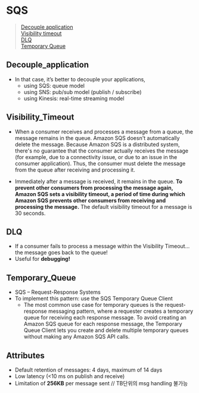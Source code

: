 # SQS
> [Decouple application](#Decouple_application)  
> [Visibility timeout](#Visibility_Timeout)  
> [DLQ](#DLQ)  
> [Temporary Queue](#Temporary_Queue)

## Decouple_application
- In that case, it’s better to decouple your applications,
    - using SQS: queue model
    - using SNS: pub/sub model (publish / subscribe)
    - using Kinesis: real-time streaming model

## Visibility_Timeout
- When a consumer receives and processes a message from a queue, the message remains in the queue. Amazon SQS doesn't automatically delete the message. Because Amazon SQS is a distributed system, there's no guarantee that the consumer actually receives the message (for example, due to a connectivity issue, or due to an issue in the consumer application). Thus, the consumer must delete the message from the queue after receiving and processing it.

- Immediately after a message is received, it remains in the queue. **To prevent other consumers from processing the message again, Amazon SQS sets a visibility timeout, a period of time during which Amazon SQS prevents other consumers from receiving and processing the message.** The default visibility timeout for a message is 30 seconds. 

## DLQ
- If a consumer fails to process a message within the Visibility Timeout… the message goes back to the queue!
- Useful for **debugging!**

## Temporary_Queue
- SQS – Request-Response Systems
- To implement this pattern: use the SQS Temporary Queue Client
    - The most common use case for temporary queues is the request-response messaging pattern, where a requester creates a temporary queue for receiving each response message. To avoid creating an Amazon SQS queue for each response message, the Temporary Queue Client lets you create and delete multiple temporary queues without making any Amazon SQS API calls.
## Attributes
- Default retention of messages: 4 days, maximum of 14 days
- Low latency (<10 ms on publish and receive)
- Limitation of **256KB** per message sent // TB단위의 msg handling 불가능